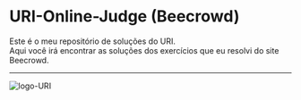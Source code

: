 # URI-Online-Judge (Beecrowd)
Este é o meu repositório de soluções do URI.<br>
Aqui você irá encontrar as soluções dos exercícios que eu resolvi do site Beecrowd.
<hr>
<img src="https://www.jornalbomdia.com.br/tb_noticias/4009/urii.png" alt="logo-URI">

